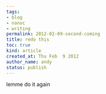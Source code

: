 ```yaml
---
tags:
- blog
- nanoc
- writing
permalink: 2012-02-09-second-coming
title: redo this
toc: true
kind: article
created_at: Thu Feb  9 2012
author_name: andy
status: publish
---
```


lemme do it again
